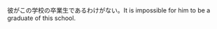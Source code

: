 <tr><td>彼がこの学校の卒業生であるわけがない。<td><tr><tr><td>It is impossible for him to be a graduate of this school.<td><tr></table>

